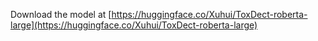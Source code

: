 Download the model at [https://huggingface.co/Xuhui/ToxDect-roberta-large](https://huggingface.co/Xuhui/ToxDect-roberta-large)
